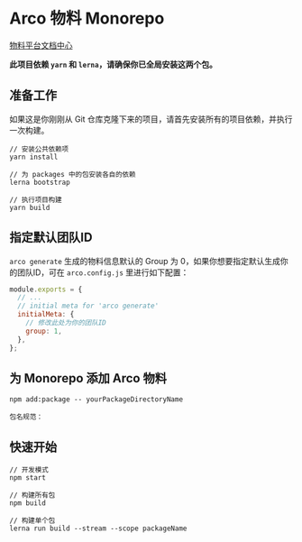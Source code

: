# Arco 物料 Monorepo

[物料平台文档中心](https://arco.design/docs/material/guide)

**此项目依赖 `yarn` 和 `lerna`，请确保你已全局安装这两个包。**

## 准备工作

如果这是你刚刚从 Git 仓库克隆下来的项目，请首先安装所有的项目依赖，并执行一次构建。

```
// 安装公共依赖项
yarn install

// 为 packages 中的包安装各自的依赖
lerna bootstrap

// 执行项目构建
yarn build
```

## 指定默认团队ID

`arco generate` 生成的物料信息默认的 Group 为 0，如果你想要指定默认生成你的团队ID，可在 `arco.config.js` 里进行如下配置：

```js
module.exports = {
  // ...
  // initial meta for 'arco generate'
  initialMeta: {
    // 修改此处为你的团队ID
    group: 1,
  },
};

```

## 为 Monorepo 添加 Arco 物料

```
npm add:package -- yourPackageDirectoryName

包名规范：
```

## 快速开始

```
// 开发模式
npm start

// 构建所有包
npm build

// 构建单个包
lerna run build --stream --scope packageName
```
